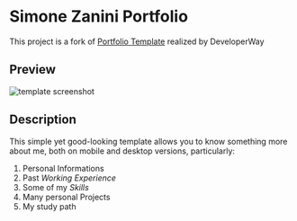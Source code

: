 
# Simone Zanini Portfolio

This project is a fork of [Portfolio Template](https://github.com/DeveloperWayIT/portfolio-template) realized by DeveloperWay

## Preview

![template screenshot](https://github.com/zaninisimone/zaninisimone.github.io/tree/main/assets/img/preview.png)

## Description

This simple yet good-looking template allows you to know something more about me, both on mobile and desktop versions, particularly:

1. Personal Informations
2. Past *Working Experience*
3. Some of my *Skills*
4. Many personal Projects
5. My study path
